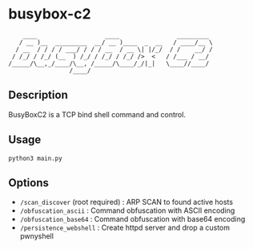 # busybox-c2
```
    ____                   ____                _________ 
   / __ )__  _________  __/ __ )____  _  __   / ____/__ \
  / __  / / / / ___/ / / / __  / __ \| |/_/  / /    __/ /
 / /_/ / /_/ (__  ) /_/ / /_/ / /_/ />  <   / /___ / __/ 
/_____/\__,_/____/\__, /_____/\____/_/|_|   \____//____/ 
                 /____/                                  

```
## Description
BusyBoxC2 is a TCP bind shell command and control.
## Usage
```python3 main.py```
## Options
- `/scan_discover` (root required) : ARP SCAN to found active hosts
- `/obfuscation_ascii` : Command obfuscation with ASCII encoding
- `/obfuscation_base64` : Command obfuscation with base64 encoding
- `/persistence_webshell` : Create httpd server and drop a custom pwnyshell